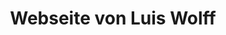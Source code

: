 --- 
layout: pages/index 
title: Webseite von Luis Wolff
language: de 
text:
    welcome: Mein Blog über Java und Web-Technologien
    purpose-of-this-page: Mein Name ist Luis Wolff und ich bin Full-Stack Webentwickler. Daher werde ich mich in diesem Blog mit den Themen rund um Webtechnologien aus den Enterprise-Umfeld beschäftigen. Konkret werde ich dabei auf Technologien wie Java SE und Java EE, HTML5 und typische Protokolle wie HTTP eingehen. Aber auch relationale und objektorientierte Datenbanken gehören zu meinen Interessensgebieten.
    list-last-posts: 'Hier sind meine letzten Aktivitäten: '
---